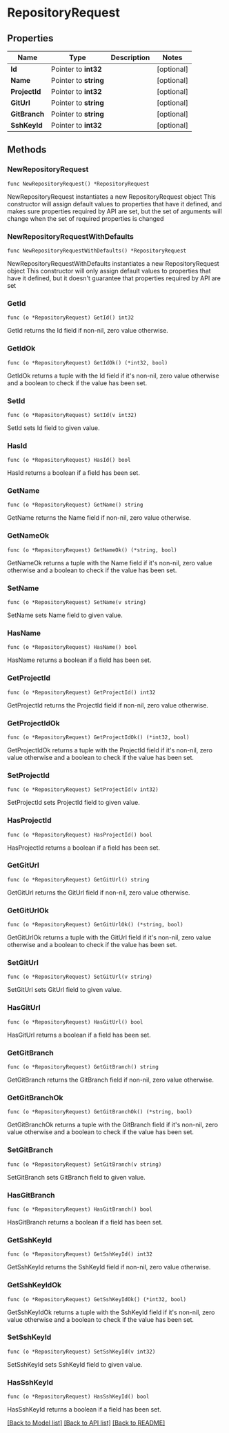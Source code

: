 # RepositoryRequest

## Properties

Name | Type | Description | Notes
------------ | ------------- | ------------- | -------------
**Id** | Pointer to **int32** |  | [optional] 
**Name** | Pointer to **string** |  | [optional] 
**ProjectId** | Pointer to **int32** |  | [optional] 
**GitUrl** | Pointer to **string** |  | [optional] 
**GitBranch** | Pointer to **string** |  | [optional] 
**SshKeyId** | Pointer to **int32** |  | [optional] 

## Methods

### NewRepositoryRequest

`func NewRepositoryRequest() *RepositoryRequest`

NewRepositoryRequest instantiates a new RepositoryRequest object
This constructor will assign default values to properties that have it defined,
and makes sure properties required by API are set, but the set of arguments
will change when the set of required properties is changed

### NewRepositoryRequestWithDefaults

`func NewRepositoryRequestWithDefaults() *RepositoryRequest`

NewRepositoryRequestWithDefaults instantiates a new RepositoryRequest object
This constructor will only assign default values to properties that have it defined,
but it doesn't guarantee that properties required by API are set

### GetId

`func (o *RepositoryRequest) GetId() int32`

GetId returns the Id field if non-nil, zero value otherwise.

### GetIdOk

`func (o *RepositoryRequest) GetIdOk() (*int32, bool)`

GetIdOk returns a tuple with the Id field if it's non-nil, zero value otherwise
and a boolean to check if the value has been set.

### SetId

`func (o *RepositoryRequest) SetId(v int32)`

SetId sets Id field to given value.

### HasId

`func (o *RepositoryRequest) HasId() bool`

HasId returns a boolean if a field has been set.

### GetName

`func (o *RepositoryRequest) GetName() string`

GetName returns the Name field if non-nil, zero value otherwise.

### GetNameOk

`func (o *RepositoryRequest) GetNameOk() (*string, bool)`

GetNameOk returns a tuple with the Name field if it's non-nil, zero value otherwise
and a boolean to check if the value has been set.

### SetName

`func (o *RepositoryRequest) SetName(v string)`

SetName sets Name field to given value.

### HasName

`func (o *RepositoryRequest) HasName() bool`

HasName returns a boolean if a field has been set.

### GetProjectId

`func (o *RepositoryRequest) GetProjectId() int32`

GetProjectId returns the ProjectId field if non-nil, zero value otherwise.

### GetProjectIdOk

`func (o *RepositoryRequest) GetProjectIdOk() (*int32, bool)`

GetProjectIdOk returns a tuple with the ProjectId field if it's non-nil, zero value otherwise
and a boolean to check if the value has been set.

### SetProjectId

`func (o *RepositoryRequest) SetProjectId(v int32)`

SetProjectId sets ProjectId field to given value.

### HasProjectId

`func (o *RepositoryRequest) HasProjectId() bool`

HasProjectId returns a boolean if a field has been set.

### GetGitUrl

`func (o *RepositoryRequest) GetGitUrl() string`

GetGitUrl returns the GitUrl field if non-nil, zero value otherwise.

### GetGitUrlOk

`func (o *RepositoryRequest) GetGitUrlOk() (*string, bool)`

GetGitUrlOk returns a tuple with the GitUrl field if it's non-nil, zero value otherwise
and a boolean to check if the value has been set.

### SetGitUrl

`func (o *RepositoryRequest) SetGitUrl(v string)`

SetGitUrl sets GitUrl field to given value.

### HasGitUrl

`func (o *RepositoryRequest) HasGitUrl() bool`

HasGitUrl returns a boolean if a field has been set.

### GetGitBranch

`func (o *RepositoryRequest) GetGitBranch() string`

GetGitBranch returns the GitBranch field if non-nil, zero value otherwise.

### GetGitBranchOk

`func (o *RepositoryRequest) GetGitBranchOk() (*string, bool)`

GetGitBranchOk returns a tuple with the GitBranch field if it's non-nil, zero value otherwise
and a boolean to check if the value has been set.

### SetGitBranch

`func (o *RepositoryRequest) SetGitBranch(v string)`

SetGitBranch sets GitBranch field to given value.

### HasGitBranch

`func (o *RepositoryRequest) HasGitBranch() bool`

HasGitBranch returns a boolean if a field has been set.

### GetSshKeyId

`func (o *RepositoryRequest) GetSshKeyId() int32`

GetSshKeyId returns the SshKeyId field if non-nil, zero value otherwise.

### GetSshKeyIdOk

`func (o *RepositoryRequest) GetSshKeyIdOk() (*int32, bool)`

GetSshKeyIdOk returns a tuple with the SshKeyId field if it's non-nil, zero value otherwise
and a boolean to check if the value has been set.

### SetSshKeyId

`func (o *RepositoryRequest) SetSshKeyId(v int32)`

SetSshKeyId sets SshKeyId field to given value.

### HasSshKeyId

`func (o *RepositoryRequest) HasSshKeyId() bool`

HasSshKeyId returns a boolean if a field has been set.


[[Back to Model list]](../README.md#documentation-for-models) [[Back to API list]](../README.md#documentation-for-api-endpoints) [[Back to README]](../README.md)


